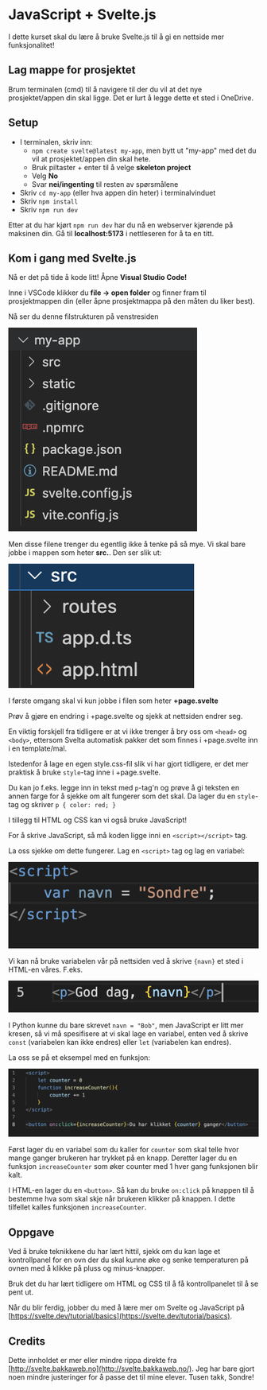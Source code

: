 # JavaScript + Svelte.js

I dette kurset skal du lære å bruke Svelte.js til å gi en nettside mer funksjonalitet!

## Lag mappe for prosjektet

Brum terminalen (cmd) til å navigere til der du vil at det nye prosjektet/appen din skal ligge. Det er lurt å legge dette et sted i OneDrive.

## Setup

- I terminalen, skriv inn:
  - `npm create svelte@latest my-app`, men bytt ut "my-app" med det du vil at prosjektet/appen din skal hete.
  - Bruk piltaster + enter til å velge **skeleton project**
  - Velg **No**
  - Svar **nei/ingenting** til resten av spørsmålene
- Skriv `cd my-app` (eller hva appen din heter) i terminalvinduet
- Skriv `npm install`
- Skriv `npm run dev`

Etter at du har kjørt `npm run dev` har du nå en webserver kjørende på maksinen din. Gå til **localhost:5173** i nettleseren for å ta en titt.

## Kom i gang med Svelte.js

Nå er det på tide å kode litt! Åpne **Visual Studio Code!**

Inne i VSCode klikker du **file -> open folder** og finner fram til prosjektmappen din (eller åpne prosjektmappa på den måten du liker best).

Nå ser du denne filstrukturen på venstresiden

![bilde](assets/screen1.png)

Men disse filene trenger du egentlig ikke å tenke på så mye. Vi skal bare jobbe i mappen som heter **src.**. Den ser slik ut:

![bilde](assets/screen2.png)

I første omgang skal vi kun jobbe i filen som heter **+page.svelte**

Prøv å gjøre en endring i +page.svelte og sjekk at nettsiden endrer seg.

En viktig forskjell fra tidligere er at vi ikke trenger å bry oss om `<head>` og `<body>`, ettersom Svelta automatisk pakker det som finnes i +page.svelte inn i en template/mal.

Istedenfor å lage en egen style.css-fil slik vi har gjort tidligere, er det mer praktisk å bruke `style`\-tag inne i +page.svelte.

Du kan jo f.eks. legge inn in tekst med `p`\-tag'n og prøve å gi teksten en annen farge for å sjekke om alt fungerer som det skal. Da lager du en `style`\-tag og skriver `p { color: red; }`

I tillegg til HTML og CSS kan vi også bruke JavaScript!

For å skrive JavaScript, så må koden ligge inni en `<script></script>` tag.

La oss sjekke om dette fungerer. Lag en `<script>` tag og lag en variabel:

![](assets/screen3.png)

Vi kan nå bruke variabelen vår på nettsiden ved å skrive `{navn}` et sted i HTML-en våres. F.eks.

![](assets/screen4.png)

I Python kunne du bare skrevet `navn = "Bob"`, men JavaScript er litt mer kresen, så vi må spesifisere at vi skal lage en variabel, enten ved å skrive `const` (variabelen kan ikke endres) eller `let` (variabelen kan endres).

La oss se på et eksempel med en funksjon:

![](assets/screen5.png)

Først lager du en variabel som du kaller for `counter` som skal telle hvor mange ganger brukeren har trykket på en knapp. Deretter lager du en funksjon `increaseCounter` som øker counter med 1 hver gang funksjonen blir kalt.

I HTML-en lager du en `<button>`. Så kan du bruke `on:click` på knappen til å bestemme hva som skal skje når brukeren klikker på knappen. I dette tilfellet kalles funksjonen `increaseCounter`.

## Oppgave

Ved å bruke teknikkene du har lært hittil, sjekk om du kan lage et kontrollpanel for en ovn der du skal kunne øke og senke temperaturen på ovnen med å klikke på pluss og minus-knapper.

Bruk det du har lært tidligere om HTML og CSS til å få kontrollpanelet til å se pent ut.

Når du blir ferdig, jobber du med å lære mer om Svelte og JavaScript på [https://svelte.dev/tutorial/basics](https://svelte.dev/tutorial/basics).

## Credits

Dette innholdet er mer eller mindre rippa direkte fra [http://svelte.bakkaweb.no](http://svelte.bakkaweb.no/). Jeg har bare gjort noen mindre justeringer for å passe det til mine elever. Tusen takk, Sondre!
